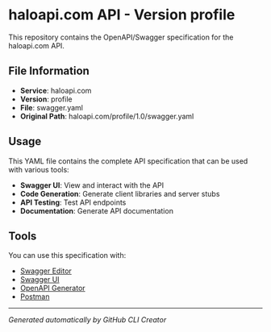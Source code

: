 # haloapi.com API - Version profile

This repository contains the OpenAPI/Swagger specification for the haloapi.com API.

## File Information

- **Service**: haloapi.com
- **Version**: profile
- **File**: swagger.yaml
- **Original Path**: haloapi.com/profile/1.0/swagger.yaml

## Usage

This YAML file contains the complete API specification that can be used with various tools:

- **Swagger UI**: View and interact with the API
- **Code Generation**: Generate client libraries and server stubs
- **API Testing**: Test API endpoints
- **Documentation**: Generate API documentation

## Tools

You can use this specification with:

- [Swagger Editor](https://editor.swagger.io/)
- [Swagger UI](https://swagger.io/tools/swagger-ui/)
- [OpenAPI Generator](https://openapi-generator.tech/)
- [Postman](https://www.postman.com/)

---

*Generated automatically by GitHub CLI Creator*
